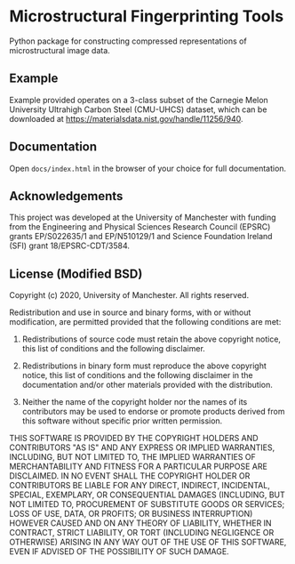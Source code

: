 # Microstructural Fingerprinting Tools
Python package for constructing compressed representations of microstructural image data.


## Example

Example provided operates on a 3-class subset of the Carnegie Melon University Ultrahigh Carbon Steel (CMU-UHCS)
dataset, which can be downloaded at https://materialsdata.nist.gov/handle/11256/940.


## Documentation

Open `docs/index.html` in the browser of your choice for full documentation.


## Acknowledgements

This project was developed at the University of Manchester with funding from the
Engineering and Physical Sciences Research Council (EPSRC) grants EP/S022635/1 and EP/N510129/1 and Science Foundation
Ireland (SFI) grant 18/EPSRC-CDT/3584.


## License (Modified BSD)

Copyright (c) 2020, University of Manchester.
All rights reserved.

Redistribution and use in source and binary forms, with or without modification, are permitted provided that the
following conditions are met:

1. Redistributions of source code must retain the above copyright notice, this list of conditions and the following
disclaimer.

2. Redistributions in binary form must reproduce the above copyright notice, this list of conditions and the following
disclaimer in the documentation and/or other materials provided with the distribution.

3. Neither the name of the copyright holder nor the names of its contributors may be used to endorse or promote
products derived from this software without specific prior written permission.

THIS SOFTWARE IS PROVIDED BY THE COPYRIGHT HOLDERS AND CONTRIBUTORS "AS IS" AND ANY EXPRESS OR IMPLIED WARRANTIES,
INCLUDING, BUT NOT LIMITED TO, THE IMPLIED WARRANTIES OF MERCHANTABILITY AND FITNESS FOR A PARTICULAR PURPOSE ARE
DISCLAIMED. IN NO EVENT SHALL THE COPYRIGHT HOLDER OR CONTRIBUTORS BE LIABLE FOR ANY DIRECT, INDIRECT, INCIDENTAL,
SPECIAL, EXEMPLARY, OR CONSEQUENTIAL DAMAGES (INCLUDING, BUT NOT LIMITED TO, PROCUREMENT OF SUBSTITUTE GOODS OR
SERVICES; LOSS OF USE, DATA, OR PROFITS; OR BUSINESS INTERRUPTION) HOWEVER CAUSED AND ON ANY THEORY OF LIABILITY,
WHETHER IN CONTRACT, STRICT LIABILITY, OR TORT (INCLUDING NEGLIGENCE OR OTHERWISE) ARISING IN ANY WAY OUT OF THE USE OF
THIS SOFTWARE, EVEN IF ADVISED OF THE POSSIBILITY OF SUCH DAMAGE.
